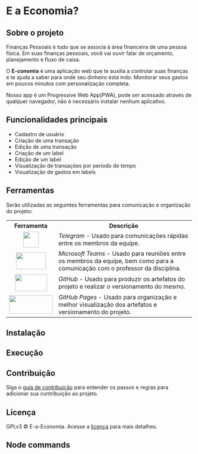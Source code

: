 # E a Economia?
## Sobre o projeto
Finanças Pessoais é tudo que se associa à área financeira de uma pessoa física. Em suas finanças pessoais, você vai ouvir falar de orçamento, planejamento e fluxo de caixa.

O **E-conomia** é uma aplicação web que te auxilia a controlar suas finanças e te ajuda a saber para onde seu dinheiro está indo. Monitorar seus gastos em poucos minutos com personalização completa.  

Nosso app é um Progressive Web App(PWA), pode ser acessado através de qualquer navegador, não é necessário instalar nenhum aplicativo.

## Funcionalidades principais
- Cadastro de usuário
- Criação de uma transação
- Edição de uma transação
- Criação de um label
- Edição de um label
- Visualização de transações por periodo de tempo
- Visualização de gastos em labels

## Ferramentas
Serão utilizadas as seguintes ferramentas para comunicação e organização do projeto:

<table>
  <tr>
    <th>Ferramenta</th>
    <th>Descrição</th>
  </tr>
  <tr>
    <td align="center"><img src="https://i.imgur.com/MbZSwsa.png" width="43" height="43"</td> 
    <td><i>Telegram</i> - Usado para comunicações rápidas entre os membros da equipe.</td>
  </tr>
  <tr>
    <td align="center"><img src="https://i.imgur.com/N1ffmbM.jpg" width="81" height="46"</td>
    <td><i>Microsoft Teams</i> - Usado para reuniões entre os membros da equipe, bem como para a comunicação com o professor da disciplina.</td>
  </tr>
  <tr>
    <td align="center"><img src="https://i.imgur.com/Ft3ePbi.png" width="87" height="46"</td>
    <td><i>GitHub</i> - Usado para produzir os artefatos do projeto e realizar o versionamento do mesmo.</td>
  </tr>
  <tr>
    <td align="center"><img src="https://res.cloudinary.com/practicaldev/image/fetch/s--cauE2BSf--/c_imagga_scale,f_auto,fl_progressive,h_420,q_auto,w_1000/https://dev-to-uploads.s3.amazonaws.com/i/2ogssyknk854ny56ei6e.jpeg" width="118" height="50"</td>
    <td><i>GitHub Pages</i> - Usado para organização e melhor visualização dos artefatos e versionamento do projeto.</td>
  </tr>
</table>

## Instalação

## Execução

## Contribuição

Siga o [guia de contribuição](https://github.com/giovannabbottino/E-a-Economia/blob/master/.github/CONTRIBUTING.md) para entender os passos e regras para adicionar sua contribuição ao projeto.

## Licença

GPLv3 © E-a-Economia. Acesse a [licença](LICENSE) para mais detalhes.

## Node commands

<!-- gerar migration -->
<!-- npx sequelize-cli migration-generate --name nome_da_migration_aqui -->

<!-- rodar migration para criar no banco de dados -->
<!-- npx sequelize-cli db:migrate -->

<!-- desfazer -->
<!-- npx sequelize-cli db:migrate:undo -->